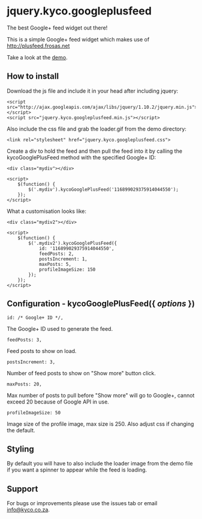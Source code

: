 jquery.kyco.googleplusfeed
==========================

The best Google+ feed widget out there!

This is a simple Google+ feed widget which makes use of http://plusfeed.frosas.net

Take a look at the [demo](http://tr.im/49tpy).

How to install
--------------

Download the js file and include it in your head after including jquery:

    <script src="http://ajax.googleapis.com/ajax/libs/jquery/1.10.2/jquery.min.js"></script>
    <script src="jquery.kyco.googleplusfeed.min.js"></script>

Also include the css file and grab the loader.gif from the demo directory:

    <link rel="stylesheet" href="jquery.kyco.googleplusfeed.css">

Create a div to hold the feed and then pull the feed into it by calling the 
kycoGooglePlusFeed method with the specified Google+ ID:

    <div class="mydiv"></div>
    
    <script>
        $(function() {
            $('.mydiv').kycoGooglePlusFeed('116899029375914044550');
        });
    </script>

What a customisation looks like:

    <div class="mydiv2"></div>
    
    <script>
        $(function() {
            $('.mydiv2').kycoGooglePlusFeed({
                id: '116899029375914044550',
                feedPosts: 2,
                postsIncrement: 1,
                maxPosts: 5,
                profileImageSize: 150
            });
        });
    </script>


Configuration - kycoGooglePlusFeed({ <em>options</em> })
-------------------------------------------------

    id: /* Google+ ID */,

The Google+ ID used to generate the feed.

    feedPosts: 3,

Feed posts to show on load.

    postsIncrement: 3,

Number of feed posts to show on "Show more" button click.

    maxPosts: 20,

Max number of posts to pull before "Show more" will go to Google+, cannot exceed 20 
because of Google API in use.

    profileImageSize: 50

Image size of the profile image, max size is 250. Also adjust css if changing the default.


Styling
-------

By default you will have to also include the loader image from the demo file if you want
a spinner to appear while the feed is loading.


Support
-------

For bugs or improvements please use the issues tab or email info@kyco.co.za.
